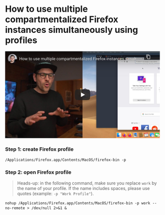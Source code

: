 <!--
Title: How to use multiple compartmentalized Firefox instances simultaneously using profiles
Description: Learn how to use multiple compartmentalized Firefox instances simultaneously using profiles.
Author: Sun Knudsen <https://github.com/sunknudsen>
Contributors: Sun Knudsen <https://github.com/sunknudsen>
Publication date: 2020-05-13T00:00:00.000Z
-->

# How to use multiple compartmentalized Firefox instances simultaneously using profiles

[![How to use multiple compartmentalized Firefox instances simultaneously using profiles - YouTube](how-to-use-multiple-compartmentalized-firefox-instances-simultaneously-using-profiles.png)](https://www.youtube.com/watch?v=Upib_vq_EB8 "How to use multiple compartmentalized Firefox instances simultaneously using profiles - YouTube")

### Step 1: create Firefox profile

```shell
/Applications/Firefox.app/Contents/MacOS/firefox-bin -p
```

### Step 2: open Firefox profile

> Heads-up: in the following command, make sure you replace `work` by the name of your profile. If the name includes spaces, please use quotes (example: `-p "Work Profile"`).

```shell
nohup /Applications/Firefox.app/Contents/MacOS/firefox-bin -p work --no-remote > /dev/null 2>&1 &
```
